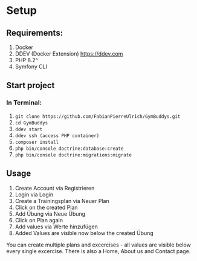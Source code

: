 # Setup
## Requirements: 
1. Docker 
2. DDEV (Docker Extension) https://ddev.com
3. PHP 8.2^
4. Symfony CLI

## Start project
### In Terminal:
1. `git clone https://github.com/FabianPierreUlrich/GymBuddys.git`
2. `cd GymBuddys`
3. `ddev start`
4. `ddev ssh (access PHP container)`
5. `composer install`
6. `php bin/console doctrine:database:create`
7. `php bin/console doctrine:migrations:migrate`

## Usage
1. Create Account via Registrieren
2. Login via Login
3. Create a Trainingsplan via Neuer Plan 
4. Click on the created Plan
5. Add Übung via Neue Übung 
6. Click on Plan again 
7. Add values via Werte hinzufügen 
8. Added Values are visible now below the created Übung

You can create multiple plans and excercises - all values are visible below every single excercise.
There is also a Home, About us and Contact page. 